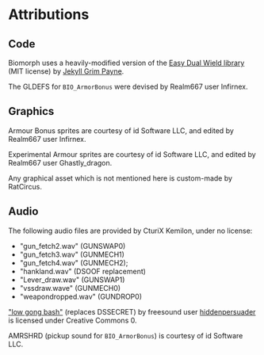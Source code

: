 # Attributions

## Code

Biomorph uses a heavily-modified version of the [Easy Dual Wield library](https://github.com/jekyllgrim/Easy-Dual-Wield) (MIT license) by [Jekyll Grim Payne](https://github.com/jekyllgrim).

The GLDEFS for `BIO_ArmorBonus` were devised by Realm667 user Infirnex.

## Graphics

Armour Bonus sprites are courtesy of id Software LLC, and edited by Realm667 user Infirnex.

Experimental Armour sprites are courtesy of id Software LLC, and edited by Realm667 user Ghastly_dragon.

Any graphical asset which is not mentioned here is custom-made by RatCircus.

## Audio

The following audio files are provided by CturiX Kemilon, under no license:
- "gun_fetch2.wav" (GUNSWAP0)
- "gun_fetch3.wav" (GUNMECH1)
- "gun_fetch4.wav" (GUNMECH2);
- "hankland.wav" (DSOOF replacement)
- "Lever_draw.wav" (GUNSWAP1)
- "vssdraw.wave" (GUNMECH0)
- "weapondropped.wav" (GUNDROP0)

["low gong bash"](https://freesound.org/people/hiddenpersuader/sounds/155460/) (replaces DSSECRET) by freesound user [hiddenpersuader](https://freesound.org/people/hiddenpersuader/) is licensed under Creative Commons 0.

AMRSHRD (pickup sound for `BIO_ArmorBonus`) is courtesy of id Software LLC.
